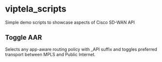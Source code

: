 # viptela_scripts

Simple demo scripts to showcase aspects of Cisco SD-WAN API

## Toggle AAR
Selects any app-aware routing policy with \_API suffix and toggles preferred transport between MPLS and Public Internet.

